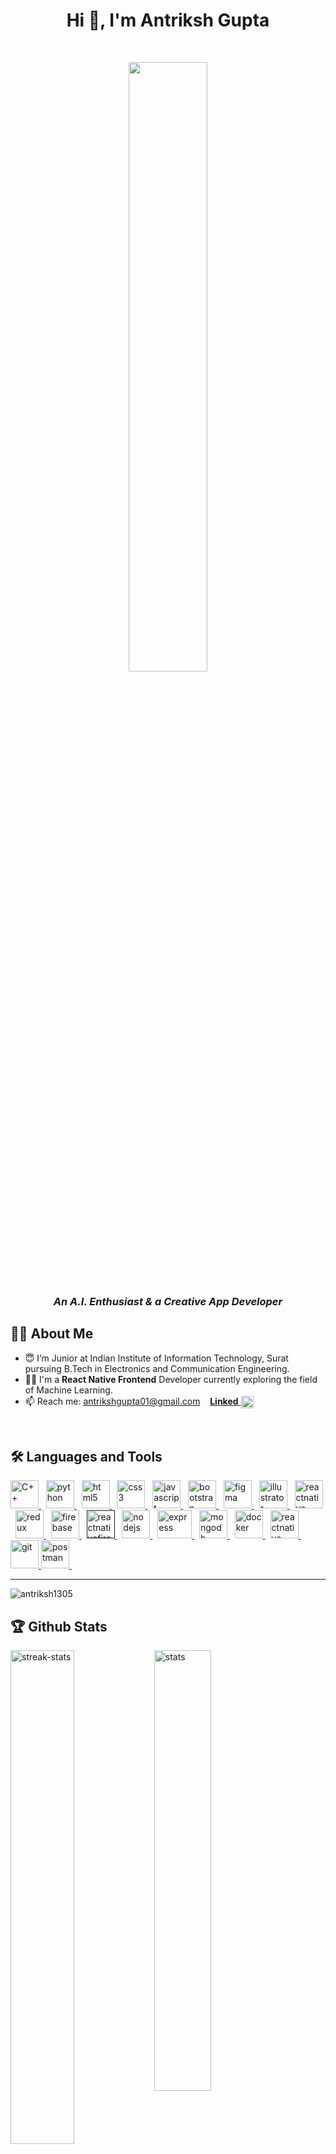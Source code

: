 <h1 align="center"> Hi 👋, I'm Antriksh Gupta </h1>
<br>


<p align="center">
<img 
     src="https://github.com/Antriksh1305/Antriksh1305/assets/100402656/e0374a71-98e8-4cb8-ab3d-ce441c2a8051"
     width="50%"
     height="50%"
     />
</p>
<h3 align="center" ><i>An A.I. Enthusiast & a Creative App Developer</i></h3>

<h2 align="left"> 👨‍💻 About Me</h2>

<ul>
    <li>😇 I’m Junior at Indian Institute of Information Technology, Surat pursuing B.Tech in Electronics and Communication Engineering.</li>
    <li>👨‍💻 I'm a <b>React Native Frontend</b> Developer currently exploring the field of Machine Learning.</li>
<!--     <li>🔭 Looking to collaborate on building Full Stack applications.</li> -->
    <li>📫 Reach me: <a href="mailto:antrikshgupta01@gmail.com">antrikshgupta01@gmail.com</a> &nbsp;&nbsp; <a href="https://www.linkedin.com/in/antriksh1305/" target="_blank"><b>Linked</b> <img align="center" src="https://www.vectorlogo.zone/logos/linkedin/linkedin-tile.svg" alt="Antriksh-Gupta-LinkedIn" height="20"></a></li>
</ul>
<br>


<h2 align="left"> 🛠 Languages and Tools</h2>
<p align="left">
  <a href="https://www.w3schools.com/cpp/" target="_blank" rel="noreferrer"> <img src="https://cdn.worldvectorlogo.com/logos/c.svg" alt="C++" width="45" height="45"/> </a> &nbsp
<a href="https://www.python.org" target="_blank" rel="noreferrer"> <img src="https://cdn.worldvectorlogo.com/logos/python-5.svg" alt="python" width="45" height="45"/> </a> &nbsp
<a href="https://www.w3.org/html/" target="_blank" rel="noreferrer"> <img src="https://cdn.worldvectorlogo.com/logos/html-1.svg" alt="html5" width="45" height="45"/> </a> &nbsp
<a href="https://www.w3schools.com/css/" target="_blank" rel="noreferrer"> <img src="https://cdn.worldvectorlogo.com/logos/css-3.svg" alt="css3" width="45" height="45"/> </a> &nbsp
<a href="https://developer.mozilla.org/en-US/docs/Web/JavaScript" target="_blank" rel="noreferrer"> <img src="https://cdn.worldvectorlogo.com/logos/logo-javascript.svg" alt="javascript" width="45" height="45"/> </a> &nbsp
<a href="https://getbootstrap.com" target="_blank" rel="noreferrer"> <img src="https://cdn.worldvectorlogo.com/logos/bootstrap-4.svg" alt="bootstrap" width="45" height="45"/> </a> &nbsp
<a href="https://www.figma.com/" target="_blank" rel="noreferrer"> <img src="https://www.vectorlogo.zone/logos/figma/figma-icon.svg" alt="figma" width="45" height="45"/> </a> &nbsp
<a href="https://www.adobe.com/in/products/illustrator.html" target="_blank" rel="noreferrer"> <img src="https://cdn.worldvectorlogo.com/logos/adobe-illustrator-cc-icon.svg" alt="illustrator" width="45" height="45"/> </a> &nbsp
<a href="https://reactnative.dev/" target="_blank" rel="noreferrer"> <img src="https://reactnative.dev/img/header_logo.svg" alt="reactnative" width="45" height="45"/> </a> &nbsp
<a href="https://redux.js.org/" target="_blank" rel="noreferrer"> <img src="https://cdn.worldvectorlogo.com/logos/redux.svg" alt="redux" width="45" height="45"/> </a> &nbsp
<a href="https://firebase.google.com/" target="_blank" rel="noreferrer"> <img src="https://www.vectorlogo.zone/logos/firebase/firebase-icon.svg" alt="firebase" width="45" height="45"/> </a> &nbsp
<a href="" target="_blank" rel="noreferrer"> <img src="https://cdn.worldvectorlogo.com/logos/react-native-firebase-1.svg" alt="reactnativefirebase" width="45" height="45"/> </a> &nbsp
<a href="https://nodejs.org" target="_blank" rel="noreferrer"> <img src="https://cdn.worldvectorlogo.com/logos/nodejs-1.svg" alt="nodejs" width="45" height="45"/> </a> &nbsp
<a href="https://expressjs.com" target="_blank" rel="noreferrer"> <img src="https://cdn.worldvectorlogo.com/logos/express-109.svg" alt="express" width="55" height="45"/> </a> &nbsp
<a href="https://www.mongodb.com/" target="_blank" rel="noreferrer"> <img src="https://cdn.worldvectorlogo.com/logos/mongodb-icon-1.svg" alt="mongodb" width="45" height="45"/> </a> &nbsp
<a href="https://www.docker.com/" target="_blank" rel="noreferrer"> <img src="https://cdn.worldvectorlogo.com/logos/docker.svg" alt="docker" width="45" height="45"/> </a> &nbsp
<a href="https://kubernetes.io/" target="_blank" rel="noreferrer"> <img src="https://cdn.worldvectorlogo.com/logos/kubernets.svg" alt="reactnative" width="45" height="45"/> </a> &nbsp
<a href="https://git-scm.com/" target="_blank" rel="noreferrer"> <img src="https://www.vectorlogo.zone/logos/git-scm/git-scm-icon.svg" alt="git" width="45" height="45"/> </a> 
<a href="https://postman.com" target="_blank" rel="noreferrer"> <img src="https://www.vectorlogo.zone/logos/getpostman/getpostman-icon.svg" alt="postman" width="45" height="45"/> </a> &nbsp
</p>

<hr>
<img  src="https://github-readme-stats-sigma-five.vercel.app/api/top-langs?username=antriksh1305&show_icons=true&locale=en&layout=compact&theme=dark" alt="antriksh1305" />
<br>

<h2 align="left"> 🏆 Github Stats </h2>

<img  src="https://streak-stats.demolab.com/?user=antriksh1305&theme=dark" width="45%" align="left" alt="streak-stats">
<img  src="https://github-readme-stats.vercel.app/api?username=antriksh1305&show_icons=true&theme=dark" width="42.5%" alt="stats">
<br>

